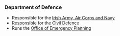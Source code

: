 ###  Department of Defence

  * Responsible for the [ Irish Army, Air Corps and Navy ](https://www.military.ie/en/who-we-are/army/)
  * Responsible for the [ Civil Defence ](https://www.civildefence.ie/)
  * Runs the [ Office of Emergency Planning ](https://www.gov.ie/en/campaigns/624e4-emergency-planning/)
